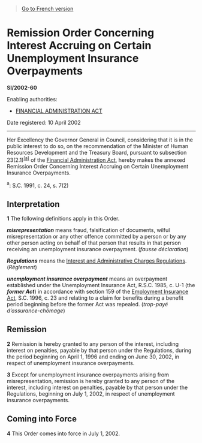 > [Go to French version](/fr/Règlements/Textes%20réglementaires/2002/60.md)

# Remission Order Concerning Interest Accruing on Certain Unemployment Insurance Overpayments

**SI/2002-60**

Enabling authorities: 
- [FINANCIAL ADMINISTRATION ACT](/en/Acts/Revised%20Statutes%20of%20Canada/F/F-11.md)

Date registered: 10 April 2002

----------

Her Excellency the Governor General in Council, considering that it is in the public interest to do so, on the recommendation of the Minister of Human Resources Development and the Treasury Board, pursuant to subsection 23(2.1)<sup><a href='#fn_SI-2002-60_e_hq_6428'>[a]</a></sup> of the [Financial Administration Act](/en/Acts/Revised%20Statutes%20of%20Canada/F/F-11.md), hereby makes the annexed Remission Order Concerning Interest Accruing on Certain Unemployment Insurance Overpayments.

<a name='fn_SI-2002-60_e_hq_6428'><sup>a</sup></a>: S.C. 1991, c. 24, s. 7(2)<br />




## Interpretation


**1** The following definitions apply in this Order.

***misrepresentation*** means fraud, falsification of documents, wilful misrepresentation or any other offence committed by a person or by any other person acting on behalf of that person that results in that person receiving an unemployment insurance overpayment. (*fausse déclaration*)

***Regulations*** means the [Interest and Administrative Charges Regulations](/en/Regulations/Statutory%20Orders%20and%20Regulations/96/188.md). (*Règlement*)

***unemployment insurance overpayment*** means an overpayment established under the Unemployment Insurance Act, R.S.C. 1985, c. U-1 (the ***former Act***) in accordance with section 159 of the [Employment Insurance Act](/en/Acts/Statutes%20of%20Canada/1996/c.%2023.md), S.C. 1996, c. 23 and relating to a claim for benefits during a benefit period beginning before the former Act was repealed. (*trop-payé d’assurance-chômage*)




## Remission


**2** Remission is hereby granted to any person of the interest, including interest on penalties, payable by that person under the Regulations, during the period beginning on April 1, 1996 and ending on June 30, 2002, in respect of unemployment insurance overpayments.



**3** Except for unemployment insurance overpayments arising from misrepresentation, remission is hereby granted to any person of the interest, including interest on penalties, payable by that person under the Regulations, beginning on July 1, 2002, in respect of unemployment insurance overpayments.




## Coming into Force


**4** This Order comes into force in July 1, 2002.


